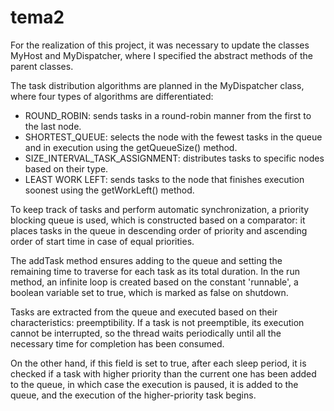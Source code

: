 # tema2

For the realization of this project, it was necessary to update the classes MyHost and MyDispatcher, 
where I specified the abstract methods of the parent classes.

The task distribution algorithms are planned in the MyDispatcher class, where four types of algorithms are differentiated:

- ROUND_ROBIN: sends tasks in a round-robin manner from the first to the last node.
- SHORTEST_QUEUE: selects the node with the fewest tasks in the queue and in execution using the getQueueSize() method.
- SIZE_INTERVAL_TASK_ASSIGNMENT: distributes tasks to specific nodes based on their type.
- LEAST WORK LEFT: sends tasks to the node that finishes execution soonest using the getWorkLeft() method.

To keep track of tasks and perform automatic synchronization, a priority blocking queue is used, which is constructed based on a comparator:
it places tasks in the queue in descending order of priority and ascending order of start time in case of equal priorities.

The addTask method ensures adding to the queue and setting the remaining time to traverse for each task as its total duration. In the run method,
an infinite loop is created based on the constant 'runnable', a boolean variable set to true, which is marked as false on shutdown.

Tasks are extracted from the queue and executed based on their characteristics: preemptibility. If a task is not preemptible, its execution cannot be
interrupted, so the thread waits periodically until all the necessary time for completion has been consumed.

On the other hand, if this field is set to true, after each sleep period, it is checked if a task with higher priority than the current one has been
added to the queue, in which case the execution is paused, it is added to the queue, and the execution of the higher-priority task begins.

    
